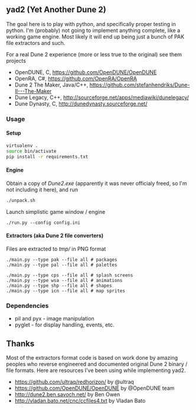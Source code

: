 ## yad2 (Yet Another Dune 2)

The goal here is to play with python, and specifically proper testing in python. I'm (probably) not going to implement anything complete, like a working game engine. Most likely it will end up being just a bunch of PAK file extractors and such. 

For a real Dune 2 experience (more or less true to the original) see them projects
* OpenDUNE, C, https://github.com/OpenDUNE/OpenDUNE
* OpenRA, C#, https://github.com/OpenRA/OpenRA
* Dune 2 The Maker, Java/C++, https://github.com/stefanhendriks/Dune-II---The-Maker
* Dune Legacy, C++, http://sourceforge.net/apps/mediawiki/dunelegacy/
* Dune Dynasty, C, http://dunedynasty.sourceforge.net/

### Usage

#### Setup

```bash
virtualenv .
source bin/activate
pip install -r requirements.txt
```

#### Engine

Obtain a copy of _Dune2.exe_ (apparently it was never officialy freed, so I'm not including it here), and run
```bash
./unpack.sh
```

Launch simplistic game window / engine
```
./run.py --config config.ini
```

#### Extractors (aka Dune 2 file converters)
Files are extracted to _tmp/_ in PNG format
```
./main.py --type pak --file all # packages
./main.py --type pal --file all # palettes
```
```
./main.py --type cps --file all # splash screens
./main.py --type wsa --file all # animations
./main.py --type shp --file all # shapes
./main.py --type icn --file all # map sprites
```

### Dependencies
* pil and pyx - image manipulation
* pyglet - for display handling, events, etc.

## Thanks
Most of the extractors format code is based on work done by amazing peoples who reverse engineered and documented original Dune 2 binary / file formats.
Here are resources I've been using while implementing yad2.
* https://github.com/ultraq/redhorizon/ by @ultraq
* https://github.com/OpenDUNE/OpenDUNE by @OpenDUNE team
* http://dune2.ben.savoch.net/ by Ben Owen
* http://vladan.bato.net/cnc/ccfiles4.txt by Vladan Bato 
